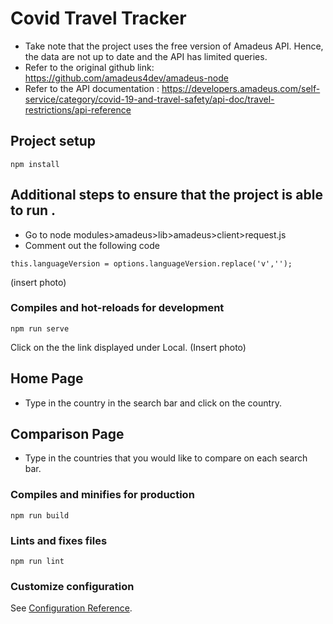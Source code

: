# Covid Travel Tracker
- Take note that the project uses the free version of Amadeus API. Hence, the data are not up to date and the API has limited queries.
- Refer to the original github link: https://github.com/amadeus4dev/amadeus-node
- Refer to the API documentation : https://developers.amadeus.com/self-service/category/covid-19-and-travel-safety/api-doc/travel-restrictions/api-reference

## Project setup
```
npm install
```

## Additional steps to ensure that the project is able to run .
- Go to node modules>amadeus>lib>amadeus>client>request.js  
- Comment out the following code 
```
this.languageVersion = options.languageVersion.replace('v',''); 
```
(insert photo)

### Compiles and hot-reloads for development
```
npm run serve
```
Click on the the link displayed under Local. 
(Insert photo)


## Home Page
- Type in the country in the search bar and click on the country. 


## Comparison Page
- Type in the countries that you would like to compare on each search bar. 


### Compiles and minifies for production
```
npm run build
```

### Lints and fixes files
```
npm run lint
```

### Customize configuration
See [Configuration Reference](https://cli.vuejs.org/config/).
